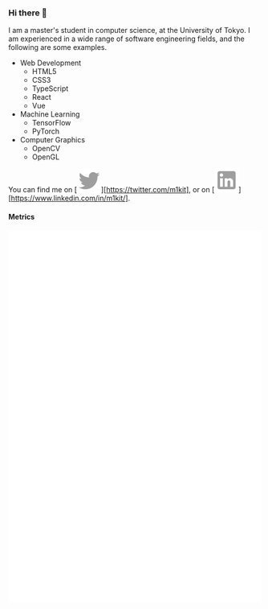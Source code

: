 ### Hi there 👋
I am a master's student in computer science, at the University of Tokyo.
I am experienced in a wide range of software engineering fields, and the following are some examples.

- Web Development
  - HTML5
  - CSS3
  - TypeScript
  - React
  - Vue
- Machine Learning
  - TensorFlow
  - PyTorch
- Computer Graphics
  - OpenCV
  - OpenGL

You can find me on [![Twitter](twitter-icon.png)][https://twitter.com/m1kit], or on [![LinkedIn](linkedin-icon.png)][https://www.linkedin.com/in/m1kit/].

#### Metrics
![](github-metrics.svg)
